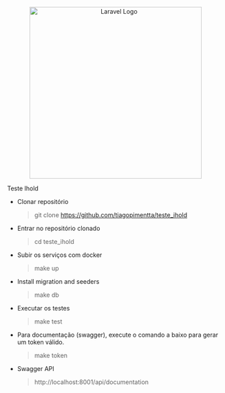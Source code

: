 <p align="center"><a href="https://laravel.com" target="_blank"><img src="https://raw.githubusercontent.com/laravel/art/master/logo-lockup/5%20SVG/2%20CMYK/1%20Full%20Color/laravel-logolockup-cmyk-red.svg" width="400" alt="Laravel Logo"></a></p>

Teste Ihold


- Clonar repositório
  >git clone https://github.com/tiagopimentta/teste_ihold


- Entrar no repositório clonado
  >cd teste_ihold


- Subir os serviços com docker
  >make up


- Install migration and seeders
  >make db

- Executar os testes
  >make test

- Para documentação (swagger), execute o comando a baixo para gerar um token válido. 
  >make token

- Swagger API
  >http://localhost:8001/api/documentation
